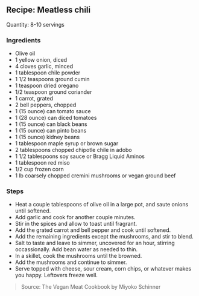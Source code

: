 ## Recipe: Meatless chili
Quantity: 8-10 servings  

### Ingredients
 - Olive oil
 - 1 yellow onion, diced
 - 4 cloves garlic, minced
 - 1 tablespoon chile powder
 - 1 1/2 teaspoons ground cumin
 - 1 teaspoon dried oregano
 - 1/2 teaspoon ground coriander
 - 1 carrot, grated
 - 2 bell peppers, chopped
 - 1 (15 ounce) can tomato sauce
 - 1 (28 ounce) can diced tomatoes
 - 1 (15 ounce) can black beans
 - 1 (15 ounce) can pinto beans
 - 1 (15 ounce) kidney beans
 - 1 tablespoon maple syrup or brown sugar
 - 2 tablespoons chopped chipotle chile in adobo
 - 1 1/2 tablespoons soy sauce or Bragg Liquid Aminos
 - 1 tablespoon red miso
 - 1/2 cup frozen corn
 - 1 lb coarsely chopped cremini mushrooms or vegan ground beef

### Steps
 - Heat a couple tablespoons of olive oil in a large pot, and saute onions until softened.
 - Add garlic and cook for another couple minutes.
 - Stir in the spices and allow to toast until fragrant.
 - Add the grated carrot and bell pepper and cook until softened.
 - Add the remaining ingredients except the mushrooms, and stir to blend.
 - Salt to taste and leave to simmer, uncovered for an hour, stirring occassionally. Add bean water as needed to thin.
 - In a skillet, cook the mushrooms until the browned.
 - Add the mushrooms and continue to simmer.
 - Serve topped with cheese, sour cream, corn chips, or whatever makes you happy. Leftovers freeze well.

> Source: The Vegan Meat Cookbook by Miyoko Schinner
